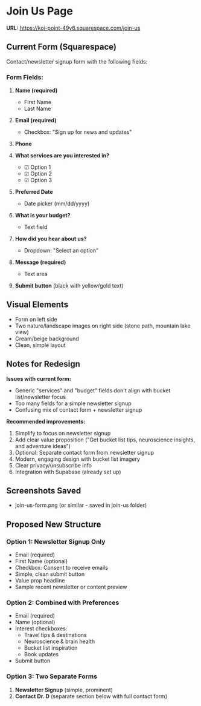 # Join Us Page

**URL:** https://koi-point-49y6.squarespace.com/join-us

## Current Form (Squarespace)

Contact/newsletter signup form with the following fields:

### Form Fields:

1. **Name (required)**
   - First Name
   - Last Name

2. **Email (required)**
   - Checkbox: "Sign up for news and updates"

3. **Phone**

4. **What services are you interested in?**
   - ☑ Option 1
   - ☑ Option 2
   - ☑ Option 3

5. **Preferred Date**
   - Date picker (mm/dd/yyyy)

6. **What is your budget?**
   - Text field

7. **How did you hear about us?**
   - Dropdown: "Select an option"

8. **Message (required)**
   - Text area

9. **Submit button** (black with yellow/gold text)

## Visual Elements
- Form on left side
- Two nature/landscape images on right side (stone path, mountain lake view)
- Cream/beige background
- Clean, simple layout

## Notes for Redesign

**Issues with current form:**
- Generic "services" and "budget" fields don't align with bucket list/newsletter focus
- Too many fields for a simple newsletter signup
- Confusing mix of contact form + newsletter signup

**Recommended improvements:**
1. Simplify to focus on newsletter signup
2. Add clear value proposition ("Get bucket list tips, neuroscience insights, and adventure ideas")
3. Optional: Separate contact form from newsletter signup
4. Modern, engaging design with bucket list imagery
5. Clear privacy/unsubscribe info
6. Integration with Supabase (already set up)

## Screenshots Saved
- join-us-form.png (or similar - saved in join-us folder)

## Proposed New Structure

### Option 1: Newsletter Signup Only
- Email (required)
- First Name (optional)
- Checkbox: Consent to receive emails
- Simple, clean submit button
- Value prop headline
- Sample recent newsletter or content preview

### Option 2: Combined with Preferences
- Email (required)
- Name (optional)
- Interest checkboxes:
  - Travel tips & destinations
  - Neuroscience & brain health
  - Bucket list inspiration
  - Book updates
- Submit button

### Option 3: Two Separate Forms
1. **Newsletter Signup** (simple, prominent)
2. **Contact Dr. D** (separate section below with full contact form)
